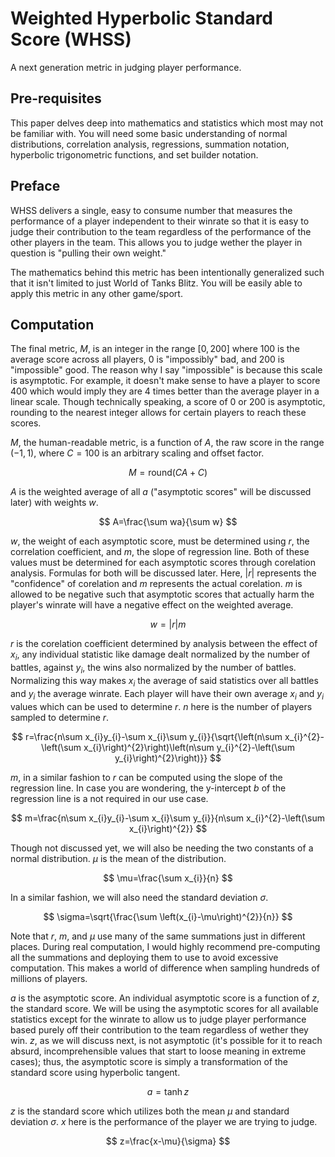 # Weighted Hyperbolic Standard Score (WHSS)

A next generation metric in judging player performance.

## Pre-requisites

This paper delves deep into mathematics and statistics which most may not be familiar with. You will need some basic understanding of normal distributions, correlation analysis, regressions, summation notation, hyperbolic trigonometric functions, and set builder notation.

## Preface

WHSS delivers a single, easy to consume number that measures the performance of a player independent to their winrate so that it is easy to judge their contribution to the team regardless of the performance of the other players in the team. This allows you to judge wether the player in question is "pulling their own weight."

The mathematics behind this metric has been intentionally generalized such that it isn't limited to just World of Tanks Blitz. You will be easily able to apply this metric in any other game/sport.

## Computation

The final metric, $M$, is an integer in the range $\left[0,200\right]$ where $100$ is the average score across all players, $0$ is "impossibly" bad, and $200$ is "impossible" good. The reason why I say "impossible" is because this scale is asymptotic. For example, it doesn't make sense to have a player to score $400$ which would imply they are $4$ times better than the average player in a linear scale. Though technically speaking, a score of $0$ or $200$ is asymptotic, rounding to the nearest integer allows for certain players to reach these scores.

$M$, the human-readable metric, is a function of $A$, the raw score in the range $\left(-1,1\right)$, where $C=100$ is an arbitrary scaling and offset factor.

$$
M=\text{round}\left(CA+C\right)
$$

$A$ is the weighted average of all $a$ ("asymptotic scores" will be discussed later) with weights $w$.

$$
A=\frac{\sum wa}{\sum w}
$$

$w$, the weight of each asymptotic score, must be determined using $r$, the correlation coefficient, and $m$, the slope of regression line. Both of these values must be determined for each asymptotic scores through corelation analysis. Formulas for both will be discussed later. Here, $\left|r\right|$ represents the "confidence" of corelation and $m$ represents the actual corelation. $m$ is allowed to be negative such that asymptotic scores that actually harm the player's winrate will have a negative effect on the weighted average.

$$
w=\left|r\right|m
$$

$r$ is the corelation coefficient determined by analysis between the effect of $x_{i}$, any individual statistic like damage dealt normalized by the number of battles, against $y_{i}$, the wins also normalized by the number of battles. Normalizing this way makes $x_{i}$ the average of said statistics over all battles and $y_{i}$ the average winrate. Each player will have their own average $x_{i}$ and $y_{i}$ values which can be used to determine $r$. $n$ here is the number of players sampled to determine $r$.

$$
r=\frac{n\sum x_{i}y_{i}-\sum x_{i}\sum y_{i}}{\sqrt{\left(n\sum x_{i}^{2}-\left(\sum x_{i}\right)^{2}\right)\left(n\sum y_{i}^{2}-\left(\sum y_{i}\right)^{2}\right)}}
$$

$m$, in a similar fashion to $r$ can be computed using the slope of the regression line. In case you are wondering, the y-intercept $b$ of the regression line is a not required in our use case.

$$
m=\frac{n\sum x_{i}y_{i}-\sum x_{i}\sum y_{i}}{n\sum x_{i}^{2}-\left(\sum x_{i}\right)^{2}}
$$

Though not discussed yet, we will also be needing the two constants of a normal distribution. $\mu$ is the mean of the distribution.

$$
\mu=\frac{\sum x_{i}}{n}
$$

In a similar fashion, we will also need the standard deviation $\sigma$.

$$
\sigma=\sqrt{\frac{\sum \left(x_{i}-\mu\right)^{2}}{n}}
$$

Note that $r$, $m$, and $\mu$ use many of the same summations just in different places. During real computation, I would highly recommend pre-computing all the summations and deploying them to use to avoid excessive computation. This makes a world of difference when sampling hundreds of millions of players.

$a$ is the asymptotic score. An individual asymptotic score is a function of $z$, the standard score. We will be using the asymptotic scores for all available statistics except for the winrate to allow us to judge player performance based purely off their contribution to the team regardless of wether they win. $z$, as we will discuss next, is not asymptotic (it's possible for it to reach absurd, incomprehensible values that start to loose meaning in extreme cases); thus, the asymptotic score is simply a transformation of the standard score using hyperbolic tangent.

$$
a=\tanh z
$$

$z$ is the standard score which utilizes both the mean $\mu$ and standard deviation $\sigma$. $x$ here is the performance of the player we are trying to judge.

$$
z=\frac{x-\mu}{\sigma}
$$
